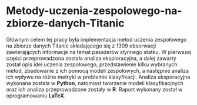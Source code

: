 # Metody-uczenia-zespolowego-na-zbiorze-danych-Titanic
Głównym celem tej pracy była implementacja metod uczenia zespołowego na zbiorze danych Titanic składającego się z 1309 obserwacji zawierających informacje na temat pasażerów słynnego statku. W pierwszej części przeprowadzona została analiza eksploracyjna, a dalej zawarty został opis idei uczenia zespołowego, przedstawienie kilku wybranych metod, zbudowanie z ich pomocą modeli zespołowych, a następnie analiza ich wpływu na różne metryki w problemie klasyfikacji. Analiza eksporacyjna wykonana została w **Python**, natomiast tworzenie modeli klasyfikacjnych oraz ich analiza przeprowadzone zostały w **R**. Raport wykonany został w oprogramowaniu **LaTeX**.
